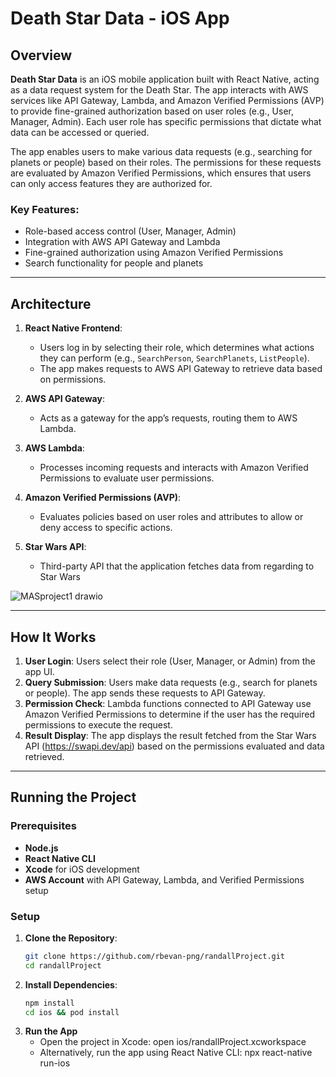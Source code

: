 # Death Star Data - iOS App

## Overview

**Death Star Data** is an iOS mobile application built with React Native, acting as a data request system for the Death Star. The app interacts with AWS services like API Gateway, Lambda, and Amazon Verified Permissions (AVP) to provide fine-grained authorization based on user roles (e.g., User, Manager, Admin). Each user role has specific permissions that dictate what data can be accessed or queried.

The app enables users to make various data requests (e.g., searching for planets or people) based on their roles. The permissions for these requests are evaluated by Amazon Verified Permissions, which ensures that users can only access features they are authorized for.

### Key Features:
- Role-based access control (User, Manager, Admin)
- Integration with AWS API Gateway and Lambda
- Fine-grained authorization using Amazon Verified Permissions
- Search functionality for people and planets

---

## Architecture

1. **React Native Frontend**: 
   - Users log in by selecting their role, which determines what actions they can perform (e.g., `SearchPerson`, `SearchPlanets`, `ListPeople`).
   - The app makes requests to AWS API Gateway to retrieve data based on permissions.

2. **AWS API Gateway**:
   - Acts as a gateway for the app’s requests, routing them to AWS Lambda.

3. **AWS Lambda**:
   - Processes incoming requests and interacts with Amazon Verified Permissions to evaluate user permissions.

4. **Amazon Verified Permissions (AVP)**:
   - Evaluates policies based on user roles and attributes to allow or deny access to specific actions.
5. **Star Wars API**:
   - Third-party API that the application fetches data from regarding to Star Wars
  
![MASproject1 drawio](https://github.com/user-attachments/assets/d2f4cf38-6eba-4f8d-bc90-9922201179d6)

---

## How It Works

1. **User Login**: Users select their role (User, Manager, or Admin) from the app UI.
2. **Query Submission**: Users make data requests (e.g., search for planets or people). The app sends these requests to API Gateway.
3. **Permission Check**: Lambda functions connected to API Gateway use Amazon Verified Permissions to determine if the user has the required permissions to execute the request.
4. **Result Display**: The app displays the result fetched from the Star Wars API (https://swapi.dev/api) based on the permissions evaluated and data retrieved.

---

## Running the Project

### Prerequisites

- **Node.js**
- **React Native CLI**
- **Xcode** for iOS development
- **AWS Account** with API Gateway, Lambda, and Verified Permissions setup

### Setup

1. **Clone the Repository**:
   ```bash
   git clone https://github.com/rbevan-png/randallProject.git
   cd randallProject
2. **Install Dependencies**:
   ```bash
   npm install
   cd ios && pod install
3. **Run the App**
   - Open the project in Xcode:
      open ios/randallProject.xcworkspace
   - Alternatively, run the app using React Native CLI:
      npx react-native run-ios

